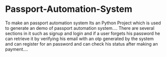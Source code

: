 # Passport-Automation-System
To make an passport automation system 
Its an Python Project which is used to generate an 
demo of passport automation system.... There are
several sections in it such as signup and login and 
if a user forgets his password he can retrieve it by 
verifying his email with an otp generated by the 
system and can register for an password and can check
his status after making an payment....
